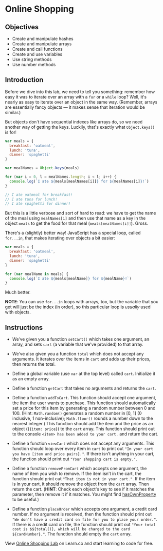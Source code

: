 # Online Shopping

## Objectives
+ Create and manipulate hashes
+ Create and manipulate arrays
+ Create and call functions
+ Create and use variables
+ Use string methods
+ Use number methods


## Introduction

Before we dive into this lab, we need to tell you something: remember how easy it was to iterate over an array with a `for` or a `while` loop? Well, it's nearly as easy to iterate over an object in the same way. (Remember, arrays are essentially fancy objects — it makes sense that iteration would be similar.)

But objects don't have sequential indexes like arrays do, so we need another way of getting the keys. Luckily, that's exactly what `Object.keys()` is for!

``` javascript
var meals = {
  breakfast: 'oatmeal',
  lunch: 'tuna',
  dinner: 'spaghetti'
}

var mealNames = Object.keys(meals)

for (var i = 0, l = mealNames.length; i < l; i++) {
  console.log(`I ate ${meals[mealNames[i]]} for ${mealNames[i]}!`)
}

// I ate oatmeal for breakfast!
// I ate tuna for lunch!
// I ate spaghetti for dinner!
```

But this is a little verbose and sort of hard to read: we have to get the name of the meal using `mealNames[i]` and then use that name as a key in the object `meals` to get the food for that meal (`meals[mealNames[i]]`). Gross.

There's a (slightly) better way! JavaScript has a special loop, called `for...in`, that makes iterating over objects a bit easier:

``` javascript
var meals = {
  breakfast: 'oatmeal',
  lunch: 'tuna',
  dinner: 'spaghetti'
}

for (var mealName in meals) {
  console.log(`I ate ${meals[mealName]} for ${mealName}!`)
}
```

Much better.

**NOTE**: You can use `for...in` loops with arrays, too, but the variable that you get will just be the index (in order), so this particular loop is _usually_ used with objects.

## Instructions

+ We've given you a function `setCart()` which takes one argument, an array, and sets `cart` (a variable that we've provided) to that array.

+ We've also given you a function `total` which does not accept any arguments. It iterates over the items in `cart` and adds up their prices, then returns the total.

+ Define a global variable (use `var` at the top level) called `cart`. Initialize it as an empty array.

+ Define a function `getCart` that takes no arguments and returns the `cart`.

+ Define a function `addToCart`. This function should accept one argument, the item the user wants to purchase.
    This function should automatically set a price for this item by generating a random number between 0 and 100. (Hint: `Math.random()` generates a random number in [0, 1] (0 inclusive, 1 non-inclusive); `Math.floor()` rounds a number down to the nearest integer.)
    This function should add the item and the price as an object ({`{item: price}`) to the `cart` array. This function should print out to the console `<item> has been added to your cart.` and return the cart.

+ Define a function `viewCart` which does not accept any arguments. This function should loop over every item in `cart` to print out `"In your cart you have [item and price pairs]."`. If there isn't anything in your cart, the function should print out `"Your shopping cart is empty."`.

+ Define a function `removeFromCart` which accepts one argument, the name of item you wish to remove. If the item isn't in the cart, the function should print out `"That item is not in your cart."`. If the item is in your cart, it should remove the object from the `cart` array. Then return the cart. (**HINT**: Check each object's key to see if it matches the parameter, then remove it if it matches. You might find [hasOwnProperty](https://developer.mozilla.org/en-US/docs/Web/JavaScript/Reference/Global_Objects/Object/hasOwnProperty) to be useful.)

+ Define a function `placeOrder` which accepts one argument, a credit card number. If no argument is received, then the function should print out `"We don't have a credit card on file for you to place your order."`.
    If there is a credit card on file, the function should print out `"Your total cost is $${total()}, which will be charged to the card ${cardNumber}."`. The function should empty the `cart` array.

<p class='util--hide'>View <a href='https://learn.co/lessons/js-basics-online-shopping-lab'>Online Shopping Lab</a> on Learn.co and start learning to code for free.</p>
